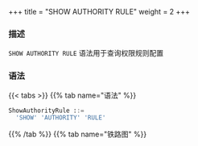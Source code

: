 +++
title = "SHOW AUTHORITY RULE"
weight = 2
+++

### 描述

`SHOW AUTHORITY RULE` 语法用于查询权限规则配置
### 语法

{{< tabs >}}
{{% tab name="语法" %}}
```sql
ShowAuthorityRule ::=
  'SHOW' 'AUTHORITY' 'RULE'
```
{{% /tab %}}
{{% tab name="铁路图" %}}
<iframe frameborder="0" name="diagram" id="diagram" width="100%" height="100%"></iframe>
{{% /tab %}}
{{< /tabs >}}

### 返回值说明

| 列          | 说明          |
|-------------|--------------|
| users       | 用户          |
| provider    | 权限提供者类型 |
| props       | 权限参数      |

### 示例

- 查询权限规则配置

```sql
SHOW AUTHORITY RULE;
```

```sql
mysql> SHOW AUTHORITY RULE;
+--------------------+---------------+-------+
| users              | provider      | props |
+--------------------+---------------+-------+
| root@%; sharding@% | ALL_PERMITTED |       |
+--------------------+---------------+-------+
1 row in set (0.07 sec)
```

### 保留字

`SHOW`、`AUTHORITY`、`RULE`

### 相关链接

- [保留字](/cn/reference/distsql/syntax/reserved-word/)